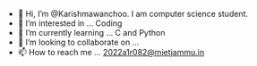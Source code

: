 - 👋 Hi, I’m @Karishmawanchoo. I am computer science student.
- 👀 I’m interested in ... Coding
- 🌱 I’m currently learning ... C and Python
- 💞️ I’m looking to collaborate on ...
- 📫 How to reach me ... 2022a1r082@mietjammu.in

<!---
Karishmawanchoo/Karishmawanchoo is a ✨ special ✨ repository because its `README.md` (this file) appears on your GitHub profile.
You can click the Preview link to take a look at your changes.
--->
